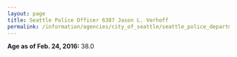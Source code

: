 ```yaml
---
layout: page
title: Seattle Police Officer 6387 Jason L. Verhoff
permalink: /information/agencies/city_of_seattle/seattle_police_department/copbook/6387/
---
```


**Age as of Feb. 24, 2016:** 38.0
